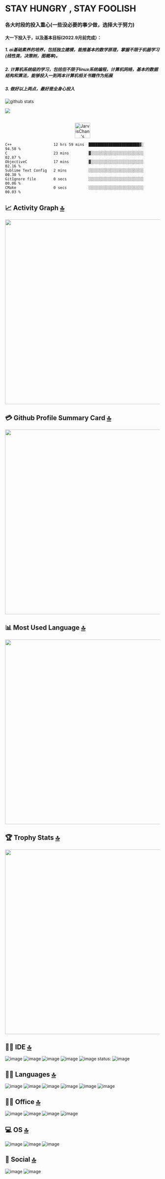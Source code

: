 # STAY HUNGRY , STAY FOOLISH

### 各大时段的投入重心(一些没必要的事少做，选择大于努力)

#### 	大一下投入于，以及基本目标(2022.9月前完成）：

##### 		1. ai基础素养的培养，包括独立建模，能推基本的数学原理，掌握不限于机器学习(线性类，决策树，图概率)。

##### 		2. 计算机系统级的学习，包括但不限于linux系统编程，计算机网络，基本的数据结构和算法，能够投入一到两本计算机相关书籍作为拓展

##### 		3. 做好以上两点，最好是全身心投入
	


![github stats](https://github-readme-stats.vercel.app/api?username=JarvisChan666&show_icons=true)

![](https://visitor-badge.glitch.me/badge?page_id=JarvisChan666.JarvisChan666)

<p align="center">
<br/>
<a href="https://www.linkedin.cn/incareer/in/jarvis-chan-1064ba1a0">
  <img alt="JarvisChan's LinkdeIN" width="50px" src="https://user-images.githubusercontent.com/43545812/144035037-0f415fc7-9f96-4517-a370-ccc6e78a714b.png" />
</a>
<br>
 
  <!--START_SECTION:waka-->

```text
C++                   12 hrs 59 mins  ███████████████████████▓░   94.58 %
C                     23 mins         ▓░░░░░░░░░░░░░░░░░░░░░░░░   02.87 %
ObjectiveC            17 mins         ▓░░░░░░░░░░░░░░░░░░░░░░░░   02.16 %
Sublime Text Config   2 mins          ░░░░░░░░░░░░░░░░░░░░░░░░░   00.30 %
GitIgnore file        0 secs          ░░░░░░░░░░░░░░░░░░░░░░░░░   00.06 %
CMake                 0 secs          ░░░░░░░░░░░░░░░░░░░░░░░░░   00.03 %
```

<!--END_SECTION:waka-->
</p>


## 📈 Activity Graph [🔝](#welcome-badges-4-readmemd-profile)
<img width='600' src="https://activity-graph.herokuapp.com/graph?username=JarvisChan666&theme=minimal" /> 

## 💳 Github Profile Summary Card [🔝](#welcome-badges-4-readmemd-profile)
<img width='600' src="https://github-profile-summary-cards.vercel.app/api/cards/profile-details?username=JarvisChan666&theme=vue" />

## 📊 Most Used Language [🔝](#welcome-badges-4-readmemd-profile)
<img width='600' src="https://github-readme-stats.vercel.app/api/top-langs/?username=JarvisChan666" />

## 🏆 Trophy Stats [🔝](#welcome-badges-4-readmemd-profile)
<img width='600' src="https://github-profile-trophy.vercel.app/?username=JarvisChan666" /> 



## 👩‍💻 IDE [🔝](#welcome-badges-4-readmemd-profile)
![image](https://img.shields.io/badge/CLion-000000?style=for-the-badge&logo=clion&logoColor=white)
![image](https://img.shields.io/badge/CLion-000000?style=for-the-badge&logo=clion&logoColor=white)
![image](https://img.shields.io/badge/IntelliJ_IDEA-000000.svg?style=for-the-badge&logo=intellij-idea&logoColor=white)
![image](https://img.shields.io/badge/Notepad++-90E59A.svg?style=for-the-badge&logo=notepad%2B%2B&logoColor=black)
![image](https://img.shields.io/badge/PyCharm-000000.svg?&style=for-the-badge&logo=PyCharm&logoColor=white)
status:
![image](https://img.shields.io/badge/Future%20Learn-000000?style=for-the-badge&logo=futurelearn&logoColor=white)
## 👩‍💻 Languages [🔝](#welcome-badges-4-readmemd-profile)
![image](https://img.shields.io/badge/C-00599C?style=for-the-badge&logo=c&logoColor=white)
![image](https://img.shields.io/badge/C%2B%2B-00599C?style=for-the-badge&logo=c%2B%2B&logoColor=white)
![image](https://img.shields.io/badge/Numpy-777BB4?style=for-the-badge&logo=numpy&logoColor=white)
![image](https://img.shields.io/badge/Pandas-2C2D72?style=for-the-badge&logo=pandas&logoColor=white)
![image](https://img.shields.io/badge/Python-FFD43B?style=for-the-badge&logo=python&logoColor=blue)
![image](https://img.shields.io/badge/MySQL-005C84?style=for-the-badge&logo=mysql&logoColor=white)
## 👨‍💻 Office [🔝](#welcome-badges-4-readmemd-profile)
![image](https://img.shields.io/badge/Microsoft_Office-D83B01?style=for-the-badge&logo=microsoft-office&logoColor=white)
![image](https://img.shields.io/badge/Microsoft_PowerPoint-B7472A?style=for-the-badge&logo=microsoft-powerpoint&logoColor=white)
![image](https://img.shields.io/badge/Microsoft_Excel-217346?style=for-the-badge&logo=microsoft-excel&logoColor=white)
![image](https://img.shields.io/badge/Microsoft_Word-2B579A?style=for-the-badge&logo=microsoft-word&logoColor=white)
## 💻 OS [🔝](#welcome-badges-4-readmemd-profile)
![image](https://img.shields.io/badge/Cent%20OS-262577?style=for-the-badge&logo=CentOS&logoColor=white)
![image](https://img.shields.io/badge/iOS-000000?style=for-the-badge&logo=ios&logoColor=white)
![image](https://img.shields.io/badge/Windows-0078D6?style=for-the-badge&logo=windows&logoColor=white)
## 👨 Social [🔝](#welcome-badges-4-readmemd-profile)
![image](https://img.shields.io/badge/GitHub-100000?style=for-the-badge&logo=github&logoColor=white)
![image](https://img.shields.io/badge/LinkedIn-0077B5?style=for-the-badge&logo=linkedin&logoColor=white)
